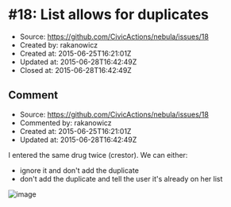 # #18: List allows for duplicates

* Source: https://github.com/CivicActions/nebula/issues/18
* Created by: rakanowicz
* Created at: 2015-06-25T16:21:01Z
* Updated at: 2015-06-28T16:42:49Z
* Closed at: 2015-06-28T16:42:49Z


## Comment

* Source: https://github.com/CivicActions/nebula/issues/18
* Commented by: rakanowicz
* Created at: 2015-06-25T16:21:01Z
* Updated at: 2015-06-28T16:42:49Z

I entered the same drug twice (crestor). We can either:
- ignore it and don&apos;t add the duplicate
- don&apos;t add the duplicate and tell the user it&apos;s already on her list

![image](https://cloud.githubusercontent.com/assets/12954654/8359476/a11a4faa-1b34-11e5-83fc-b9c3067d7da6.png)



